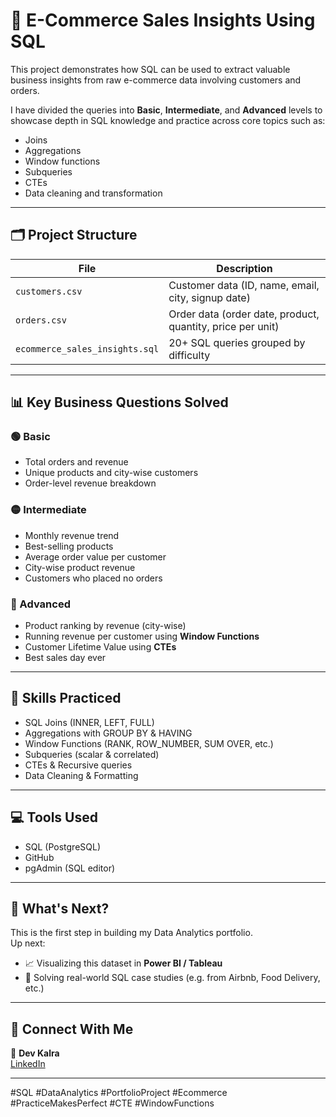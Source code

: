 # 🛒 E-Commerce Sales Insights Using SQL


This project demonstrates how SQL can be used to extract valuable business insights from raw e-commerce data involving customers and orders.

I have divided the queries into **Basic**, **Intermediate**, and **Advanced** levels to showcase depth in SQL knowledge and practice across core topics such as:

- Joins
- Aggregations
- Window functions
- Subqueries
- CTEs
- Data cleaning and transformation

---

## 🗂️ Project Structure

| File | Description |
|------|-------------|
| `customers.csv` | Customer data (ID, name, email, city, signup date) |
| `orders.csv` | Order data (order date, product, quantity, price per unit) |
| `ecommerce_sales_insights.sql` | 20+ SQL queries grouped by difficulty |

---

## 📊 Key Business Questions Solved

### 🟢 Basic
- Total orders and revenue
- Unique products and city-wise customers
- Order-level revenue breakdown

### 🟡 Intermediate
- Monthly revenue trend
- Best-selling products
- Average order value per customer
- City-wise product revenue
- Customers who placed no orders

### 🔴 Advanced
- Product ranking by revenue (city-wise)
- Running revenue per customer using **Window Functions**
- Customer Lifetime Value using **CTEs**
- Best sales day ever

---

## 🧠 Skills Practiced

- SQL Joins (INNER, LEFT, FULL)
- Aggregations with GROUP BY & HAVING
- Window Functions (RANK, ROW_NUMBER, SUM OVER, etc.)
- Subqueries (scalar & correlated)
- CTEs & Recursive queries
- Data Cleaning & Formatting

---

## 💻 Tools Used

- SQL (PostgreSQL)
- GitHub
- pgAdmin (SQL editor)

---



## 🚀 What's Next?

This is the first step in building my Data Analytics portfolio.  
Up next:
- 📈 Visualizing this dataset in **Power BI / Tableau**
- 🧪 Solving real-world SQL case studies (e.g. from Airbnb, Food Delivery, etc.)

---

## 🤝 Connect With Me

📩 **Dev Kalra**  
[LinkedIn](www.linkedin.com/in/dev-kalra)

---


#SQL #DataAnalytics #PortfolioProject #Ecommerce #PracticeMakesPerfect #CTE #WindowFunctions


